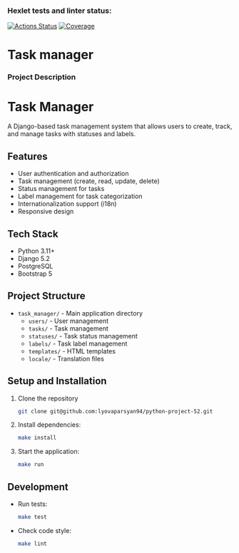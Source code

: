 ### Hexlet tests and linter status:
[![Actions Status](https://github.com/DaniilShomin/python-project-52/actions/workflows/hexlet-check.yml/badge.svg)](https://github.com/DaniilShomin/python-project-52/actions)
[![Coverage](https://sonarcloud.io/api/project_badges/measure?project=lyovaparsyan94_python-project-52&metric=coverage)](https://sonarcloud.io/summary/new_code?id=lyovaparsyan94_python-project-52)
# Task manager  

### Project Description

# Task Manager

A Django-based task management system that allows users to create, track, and manage tasks with statuses and labels.

## Features

- User authentication and authorization
- Task management (create, read, update, delete)
- Status management for tasks
- Label management for task categorization
- Internationalization support (i18n)
- Responsive design

## Tech Stack

- Python 3.11+
- Django 5.2
- PostgreSQL
- Bootstrap 5

## Project Structure

- `task_manager/` - Main application directory
  - `users/` - User management
  - `tasks/` - Task management
  - `statuses/` - Task status management
  - `labels/` - Task label management
  - `templates/` - HTML templates
  - `locale/` - Translation files

## Setup and Installation

1. Clone the repository
   ```bash
   git clone git@github.com:lyovaparsyan94/python-project-52.git
   ```
2. Install dependencies:
   ```bash
   make install
   ```
3. Start the application:
   ```bash
   make run
   ```

## Development

- Run tests:
  ```bash
  make test
  ```
- Check code style:
  ```bash
  make lint
  ```